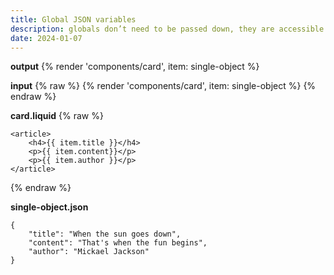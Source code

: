 ```yaml
---
title: Global JSON variables
description: globals don’t need to be passed down, they are accessible from all files. One or more objects can be passed to a template.
date: 2024-01-07
---
```

**output**
{% render 'components/card', item: single-object %}

**input**
{% raw %}
{% render 'components/card', item: single-object %}
{% endraw %}

**card.liquid**
{% raw %}
```
<article>
    <h4>{{ item.title }}</h4>
    <p>{{ item.content}}</p>
    <p>{{ item.author }}</p>
</article>
```
{% endraw %}

**single-object.json**
```
{
    "title": "When the sun goes down",
    "content": "That's when the fun begins",
    "author": "Mickael Jackson"
}
```